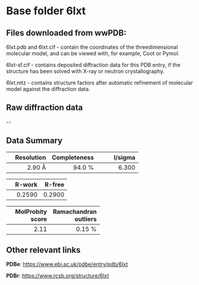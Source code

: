 # Base folder 6lxt

## Files downloaded from wwPDB:

6lxt.pdb and 6lxt.cif - contain the coordinates of the threedimensional molecular model, and can be viewed with, for example, Coot or Pymol.

6lxt-sf.cif - contains deposited diffraction data for this PDB entry, if the structure has been solved with X-ray or neutron crystallography.

6lxt.mtz - contains structure factors after automatic refinement of molecular model against the diffraction data.

## Raw diffraction data

--<br> 

## Data Summary
|   | Resolution | Completeness| I/sigma |
|---|-------------:|----------------:|--------------:|
|   |2.90 Å|94.0  %|<img width=50/>6.300|

|   | **R-work**| **R-free**   
|---|-------------:|----------------:|           
||0.2590|0.2900|

|   |**MolProbity<br>score**| **Ramachandran<br>outliers** 
|---|-------------:|----------------:|
||2.11|0.15 %|

 

 

## Other relevant links 
**PDBe**:  https://www.ebi.ac.uk/pdbe/entry/pdb/6lxt
 
**PDBr**: https://www.rcsb.org/structure/6lxt 

